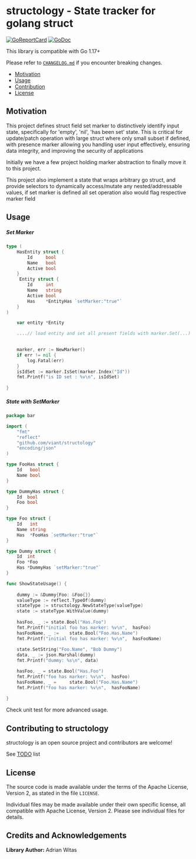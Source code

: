 # structology - State tracker for golang struct 
[![GoReportCard](https://goreportcard.com/badge/github.com/viant/structology)](https://goreportcard.com/report/github.com/viant/structology)
[![GoDoc](https://godoc.org/github.com/viant/structology?status.svg)](https://godoc.org/github.com/viant/structology)

This library is compatible with Go 1.17+

Please refer to [`CHANGELOG.md`](CHANGELOG.md) if you encounter breaking changes.

- [Motivation](#motivation)
- [Usage](#usage)
- [Contribution](#contributing-to-structology)
- [License](#license)

## Motivation


This project defines struct field set marker to distinctively identify input state, specifically for 'empty', 'nil', 'has been set' state.
This is critical for update/patch operation with large struct where only small subset if defined, 
with presence marker allowing you handling user input effectively, ensuring data integrity, and improving the security of applications  

Initially we have a few project holding marker abstraction to finally move it to this project.  

This project also implement a state that wraps arbitrary go struct, and provide selectors
to dynamically access/mutate any nested/addressable values, if set marker is defined all set operation also
would flag respective marker field 

## Usage

##### Set Marker
```go
type (
    HasEntity struct {
	    Id     bool
        Name   bool
        Active bool
	}
     Entity struct {
        Id     int
        Name   string
        Active bool
        Has    *EntityHas `setMarker:"true"`
    }
)

    var entity *Entity

	....// load entity and set all present fields with marker.Set(...)

	
    marker, err := NewMarker()
    if err != nil {
        log.Fatal(err)
    }
    isIdSet := marker.IsSet(marker.Index("Id"))
	fmt.Printf("is ID set : %v\n", isIdSet)
	
}
```

##### State with SetMarker

```go
package bar

import (
	"fmt"
	"reflect"
	"github.com/viant/structology"
	"encoding/json"
)

type FooHas struct {
	Id   bool
	Name bool
}

type DummyHas struct {
	Id  bool
	Foo bool
}

type Foo struct {
	Id   int
	Name string
	Has  *FooHas `setMarker:"true"`
}

type Dummy struct {
	Id  int
	Foo *Foo
	Has *DummyHas `setMarker:"true"`
}

func ShowStateUsage() {
	
	dummy := &Dummy{Foo: &Foo{}}
	valueType := reflect.TypeOf(dummy)
	stateType := structology.NewStateType(valueType)
	state := stateType.WithValue(dummy)
	
	hasFoo, _ := state.Bool("Has.Foo")
	fmt.Printf("initial foo has marker: %v\n", 	hasFoo)
	hasFooName, _ := 	state.Bool("Foo.Has.Name") 
	fmt.Printf("initial foo has marker: %v\n", 	hasFooName)
	
	state.SetString("Foo.Name", "Bob Dummy")
	data, _ := json.Marshal(dummy)
	fmt.Printf("dummy: %s\n", data)

	hasFoo, _ = state.Bool("Has.Foo")
	fmt.Printf("foo has marker: %v\n", 	hasFoo)
	hasFooName, _ = 	state.Bool("Foo.Has.Name")
	fmt.Printf("foo has marker: %v\n", 	hasFooName)
	
}

```

Check unit test for more advanced usage.




## Contributing to structology

structology is an open source project and contributors are welcome!

See [TODO](TODO.md) list

## License

The source code is made available under the terms of the Apache License, Version 2, as stated in the file `LICENSE`.

Individual files may be made available under their own specific license,
all compatible with Apache License, Version 2. Please see individual files for details.



## Credits and Acknowledgements

**Library Author:** Adrian Witas

